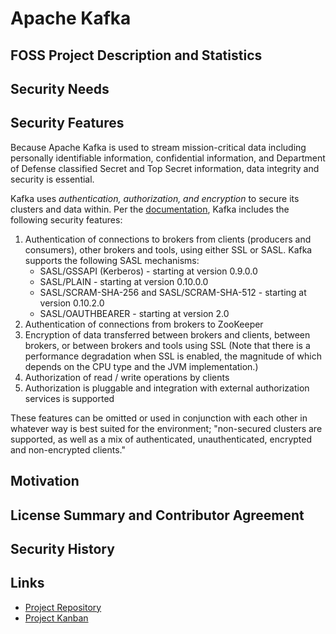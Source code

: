 # Apache Kafka

## FOSS Project Description and Statistics

## Security Needs

## Security Features
Because Apache Kafka is used to stream mission-critical data including personally identifiable information, confidential information, and Department of Defense classified Secret and Top Secret information, data integrity and security is essential.

Kafka uses _authentication, authorization, and encryption_ to secure its clusters and data within. Per the [documentation](https://kafka.apache.org/documentation/#security), Kafka includes the following security features:
1. Authentication of connections to brokers from clients (producers and consumers), other brokers and tools, using either SSL or SASL. Kafka supports the following SASL mechanisms:
    * SASL/GSSAPI (Kerberos) - starting at version 0.9.0.0
    * SASL/PLAIN - starting at version 0.10.0.0
    * SASL/SCRAM-SHA-256 and SASL/SCRAM-SHA-512 - starting at version 0.10.2.0
    * SASL/OAUTHBEARER - starting at version 2.0
2. Authentication of connections from brokers to ZooKeeper
3. Encryption of data transferred between brokers and clients, between brokers, or between brokers and tools using SSL (Note that there is a performance degradation when SSL is enabled, the magnitude of which depends on the CPU type and the JVM implementation.)
4. Authorization of read / write operations by clients
5. Authorization is pluggable and integration with external authorization services is supported

These features can be omitted or used in conjunction with each other in whatever way is best suited for the environment; "non-secured clusters are supported, as well as a mix of authenticated, unauthenticated, encrypted and non-encrypted clients."

## Motivation

## License Summary and Contributor Agreement

## Security History

## Links
* [Project Repository](https://github.com/isxbot/software-assurance)
* [Project Kanban](https://github.com/isxbot/software-assurance/projects/1)
